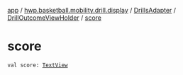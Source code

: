 [app](../../../index.md) / [hwp.basketball.mobility.drill.display](../../index.md) / [DrillsAdapter](../index.md) / [DrillOutcomeViewHolder](index.md) / [score](.)

# score

`val score: `[`TextView`](https://developer.android.com/reference/android/widget/TextView.html)